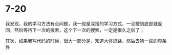 # 7-20

我发现，我的学习方法有点问题，我一般是深搜的学习方式，一旦搜到底部就返回，然后等待下一次的搜索，这个下一次的搜索，一定是很久之后了；



其次，如果我写代码的时候，很大一部分是，知道大体思路，然后去猜一些边界条件

